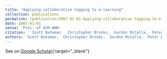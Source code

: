 ```yaml
---
title: "Applying collaborative tagging to e-learning"
collection: publications
permalink: /publication/2007-01-01-Applying-collaborative-tagging-to-e-learning
date: 2007-01-01
venue: 'Proc. of ACM WWW'
citation: ' Scott Bateman,  Christopher Brooks,  Gordon McCalla,  Peter Brusilovsky, &quot;Applying collaborative tagging to e-learning.&quot; Proc. of ACM WWW, 2007.'
authors: 'Scott Bateman,  Christopher Brooks,  Gordon McCalla,  Peter Brusilovsky'
---
```

See on [Google Scholar](https://scholar.google.com/scholar?q=Applying+collaborative+tagging+to+e+learning){:target="_blank"}